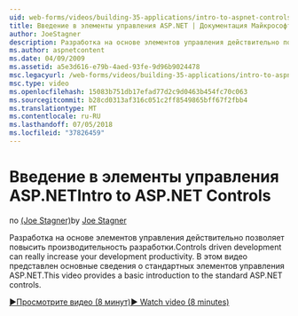 ```yaml
---
uid: web-forms/videos/building-35-applications/intro-to-aspnet-controls
title: Введение в элементы управления ASP.NET | Документация Майкрософт
author: JoeStagner
description: Разработка на основе элементов управления действительно позволяет повысить производительность разработки. В этом видео представлен основные сведения о стандартных элементов управления ASP.NET.
ms.author: aspnetcontent
ms.date: 04/09/2009
ms.assetid: a5e3d616-e79b-4aed-93fe-9d96b9024478
msc.legacyurl: /web-forms/videos/building-35-applications/intro-to-aspnet-controls
msc.type: video
ms.openlocfilehash: 15083b751db17efad77d2c9d0463b454fc70c063
ms.sourcegitcommit: b28cd0313af316c051c2ff8549865bff67f2fbb4
ms.translationtype: MT
ms.contentlocale: ru-RU
ms.lasthandoff: 07/05/2018
ms.locfileid: "37826459"
---
```

<a name="intro-to-aspnet-controls"></a><span data-ttu-id="99b9f-104">Введение в элементы управления ASP.NET</span><span class="sxs-lookup"><span data-stu-id="99b9f-104">Intro to ASP.NET Controls</span></span>
====================
<span data-ttu-id="99b9f-105">по [(Joe Stagner)](https://github.com/JoeStagner)</span><span class="sxs-lookup"><span data-stu-id="99b9f-105">by [Joe Stagner](https://github.com/JoeStagner)</span></span>

<span data-ttu-id="99b9f-106">Разработка на основе элементов управления действительно позволяет повысить производительность разработки.</span><span class="sxs-lookup"><span data-stu-id="99b9f-106">Controls driven development can really increase your development productivity.</span></span> <span data-ttu-id="99b9f-107">В этом видео представлен основные сведения о стандартных элементов управления ASP.NET.</span><span class="sxs-lookup"><span data-stu-id="99b9f-107">This video provides a basic introduction to the standard ASP.NET controls.</span></span>

[<span data-ttu-id="99b9f-108">&#9654;Просмотрите видео (8 минут)</span><span class="sxs-lookup"><span data-stu-id="99b9f-108">&#9654; Watch video (8 minutes)</span></span>](https://channel9.msdn.com/Blogs/ASP-NET-Site-Videos/intro-to-aspnet-controls)

